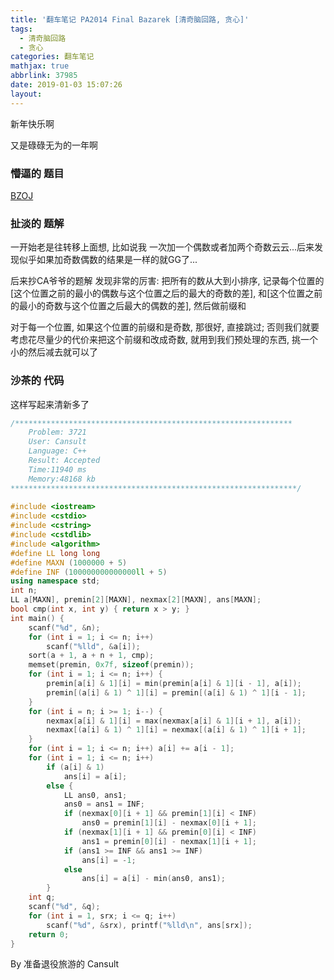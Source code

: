 ```yaml
---
title: '翻车笔记 PA2014 Final Bazarek [清奇脑回路, 贪心]'
tags:
  - 清奇脑回路
  - 贪心
categories: 翻车笔记
mathjax: true
abbrlink: 37985
date: 2019-01-03 15:07:26
layout:
---
```






新年快乐啊

又是碌碌无为的一年啊

<!--more-->

### 懵逼的 题目

[BZOJ](https://lydsy.com/JudgeOnline/problem.php?id=3721)

### 扯淡的 题解

一开始老是往转移上面想, 比如说我 一次加一个偶数或者加两个奇数云云...后来发现似乎如果加奇数偶数的结果是一样的就GG了...

后来抄CA爷爷的题解 发现非常的厉害: 把所有的数从大到小排序, 记录每个位置的[这个位置之前的最小的偶数与这个位置之后的最大的奇数的差], 和[这个位置之前的最小的奇数与这个位置之后最大的偶数的差], 然后做前缀和

对于每一个位置, 如果这个位置的前缀和是奇数, 那很好, 直接跳过; 否则我们就要考虑花尽量少的代价来把这个前缀和改成奇数, 就用到我们预处理的东西, 挑一个小的然后减去就可以了

### 沙茶的 代码

这样写起来清新多了

```cpp
/**************************************************************
    Problem: 3721
    User: Cansult
    Language: C++
    Result: Accepted
    Time:11940 ms
    Memory:48168 kb
****************************************************************/
 
#include <iostream>
#include <cstdio>
#include <cstring>
#include <cstdlib>
#include <algorithm>
#define LL long long
#define MAXN (1000000 + 5)
#define INF (100000000000000ll + 5)
using namespace std;
int n;
LL a[MAXN], premin[2][MAXN], nexmax[2][MAXN], ans[MAXN];
bool cmp(int x, int y) { return x > y; }
int main() {
    scanf("%d", &n);
    for (int i = 1; i <= n; i++)
        scanf("%lld", &a[i]);
    sort(a + 1, a + n + 1, cmp);
    memset(premin, 0x7f, sizeof(premin));
    for (int i = 1; i <= n; i++) {
        premin[a[i] & 1][i] = min(premin[a[i] & 1][i - 1], a[i]);
        premin[(a[i] & 1) ^ 1][i] = premin[(a[i] & 1) ^ 1][i - 1];
    }
    for (int i = n; i >= 1; i--) {
        nexmax[a[i] & 1][i] = max(nexmax[a[i] & 1][i + 1], a[i]);
        nexmax[(a[i] & 1) ^ 1][i] = nexmax[(a[i] & 1) ^ 1][i + 1];
    }
    for (int i = 1; i <= n; i++) a[i] += a[i - 1];
    for (int i = 1; i <= n; i++)
        if (a[i] & 1)
            ans[i] = a[i];
        else {
            LL ans0, ans1;
            ans0 = ans1 = INF;
            if (nexmax[0][i + 1] && premin[1][i] < INF)
                ans0 = premin[1][i] - nexmax[0][i + 1];
            if (nexmax[1][i + 1] && premin[0][i] < INF)
                ans1 = premin[0][i] - nexmax[1][i + 1];
            if (ans1 >= INF && ans1 >= INF)
                ans[i] = -1;
            else
                ans[i] = a[i] - min(ans0, ans1);
        }
    int q;
    scanf("%d", &q);
    for (int i = 1, srx; i <= q; i++)
        scanf("%d", &srx), printf("%lld\n", ans[srx]);
    return 0;
}
```

By 准备退役旅游的 Cansult